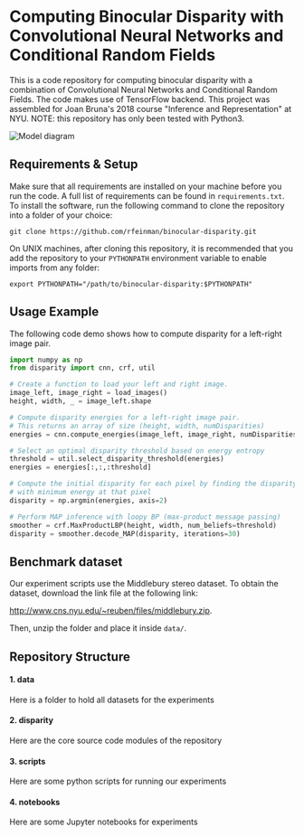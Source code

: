 # Computing Binocular Disparity with Convolutional Neural Networks and Conditional Random Fields

This is a code repository for computing binocular disparity with a combination of Convolutional Neural Networks and Conditional Random Fields. The code makes use of TensorFlow backend. This project was assembled for Joan Bruna's 2018 course "Inference and Representation" at NYU. NOTE: this repository has only been tested with Python3.

![Model diagram](model_diagram.png)

## Requirements & Setup

Make sure that all requirements are installed on your machine before you run the code. A full list of requirements can be found in `requirements.txt`. To install the software, run the following command to clone the repository into a folder of your choice:
```
git clone https://github.com/rfeinman/binocular-disparity.git
```
On UNIX machines, after cloning this repository, it is recommended that you add the repository to your `PYTHONPATH` environment variable to enable imports from any folder:
```
export PYTHONPATH="/path/to/binocular-disparity:$PYTHONPATH"
```

## Usage Example

The following code demo shows how to compute disparity for a left-right
image pair.

```python
import numpy as np
from disparity import cnn, crf, util

# Create a function to load your left and right image.
image_left, image_right = load_images()
height, width, _ = image_left.shape

# Compute disparity energies for a left-right image pair.
# This returns an array of size (height, width, numDisparities)
energies = cnn.compute_energies(image_left, image_right, numDisparities=120)

# Select an optimal disparity threshold based on energy entropy
threshold = util.select_disparity_threshold(energies)
energies = energies[:,:,:threshold]

# Compute the initial disparity for each pixel by finding the disparity value
# with minimum energy at that pixel
disparity = np.argmin(energies, axis=2)

# Perform MAP inference with loopy BP (max-product message passing)
smoother = crf.MaxProductLBP(height, width, num_beliefs=threshold)
disparity = smoother.decode_MAP(disparity, iterations=30)
```

## Benchmark dataset

Our experiment scripts use the Middlebury stereo dataset. To obtain the dataset,
download the link file at the following link:

<http://www.cns.nyu.edu/~reuben/files/middlebury.zip>.

Then, unzip the folder and place it inside `data/`.


## Repository Structure

#### 1. data
Here is a folder to hold all datasets for the experiments

#### 2. disparity
Here are the core source code modules of the repository

#### 3. scripts
Here are some python scripts for running our experiments

#### 4. notebooks
Here are some Jupyter notebooks for experiments